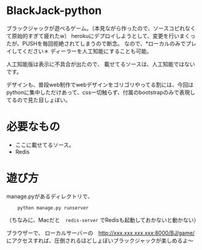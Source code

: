 # BlackJack-python
ブラックジャックが遊べるゲーム。（本見ながら作ったので、ソースコピれなくて原始的すぎて疲れたw）
herokuにデプロイしようとして、変更を行いまくったが、PUSHを毎回拒絶されてしまうので断念。
なので、*ローカルのみでプレイしてください＊
ディーラーを人工知能にすることも可能。

人工知能版は表示に不具合が出たので、
載せてるソースは、人工知能ではないです。

デザインも、普段web制作でwebデザインをゴリゴリやってる割には、今回はpythonに集中しただけあって、css一切触らず、付属のbootstrapのみで表現してるので見た目しょぼい。

# 必要なもの
- ここに載せてるソース。
- Redis

# 遊び方
manage.pyがあるディレクトリで、
```
    python manage.py runserver
```
（ちなみに、Macだと　`redis-server` でRedisも起動しておかないと動かない）

ブラウザーで、 ローカルサーバーの　http://xxx.xxx.xxx.xxx:8000/BJ/game/
にアクセスすれば、圧倒されるほどしょぼいブラックジャックが楽しめるよ〜
